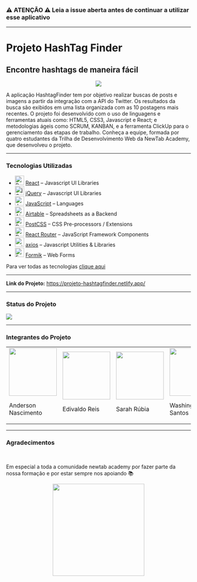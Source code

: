 <strong><h3>⚠️ ATENÇÃO ⚠️ Leia a issue aberta antes de continuar a utilizar esse aplicativo</h3></strong>

<hr>

<h1>Projeto HashTag Finder</h1>
<h2>Encontre hashtags de maneira fácil</h2>

<p align="center">
  <img src="hashtagfinder/public/HashTagFinder.png">
</p>

<p>A aplicação HashtagFinder tem por objetivo realizar buscas de posts e imagens a partir da integração com a API do Twitter. Os resultados da busca são exibidos em uma lista organizada com as 10 postagens mais recentes. O projeto foi desenvolvido com o uso de linguagens e ferramentas atuais como: HTML5, CSS3, Javascript e React; e metodologias ágeis como SCRUM, KANBAN, e a ferramenta ClickUp para o gerenciamento das etapas de trabalho. Conheça a equipe, formada por quatro estudantes da Trilha de Desenvolvimento Web da NewTab Academy, que desenvolveu o projeto.</p>

<hr>

<h3>Tecnologias Utilizadas</h3>

- <img width='25' height='25' src='https://img.stackshare.io/service/1020/OYIaJ1KK.png' alt='React'/> [React](https://reactjs.org/) – Javascript UI Libraries
- <img width='25' height='25' src='https://img.stackshare.io/service/1021/lxEKmMnB_400x400.jpg' alt='jQuery'/> [jQuery](http://jquery.com/) – Javascript UI Libraries
- <img width='25' height='25' src='https://img.stackshare.io/service/1209/javascript.jpeg' alt='JavaScript'/> [JavaScript](https://developer.mozilla.org/en-US/docs/Web/JavaScript) – Languages
- <img width='25' height='25' src='https://img.stackshare.io/service/1512/logo.png' alt='Airtable'/> [Airtable](https://airtable.com) – Spreadsheets as a Backend
- <img width='25' height='25' src='https://img.stackshare.io/service/3339/rlFcjEdI.png' alt='PostCSS'/> [PostCSS](https://github.com/postcss/postcss) – CSS Pre-processors / Extensions
- <img width='25' height='25' src='https://img.stackshare.io/service/3350/8261421.png' alt='React Router'/> [React Router](https://github.com/rackt/react-router) – JavaScript Framework Components
- <img width='25' height='25' src='https://img.stackshare.io/no-img-open-source.png' alt='axios'/> [axios](https://github.com/mzabriskie/axios) – Javascript Utilities & Libraries
- <img width='25' height='25' src='https://img.stackshare.io/service/8846/preview.png' alt='Formik'/> [Formik](https://jaredpalmer.com/formik/) – Web Forms

Para ver todas as tecnologias [clique aqui](/techstack.md)

<hr>

<strong>Link do Projeto:</strong> <a href="https://projeto-hashtagfinder.netlify.app/" target="_blank">https://projeto-hashtagfinder.netlify.app/</a>

<hr>

<h3>Status do Projeto</h3>

<img src="https://api.netlify.com/api/v1/badges/1ad9f409-af75-439e-bd34-4e2bf0544843/deploy-status">

<hr>

<h3><strong>Integrantes do Projeto</strong></h3>

<table>
 <tr>
    <td>
      <img src="https://avatars.githubusercontent.com/u/80981694?v=4" width="130px">
      <p>Anderson Nascimento</p>
    </td>
    <td>
      <img src="https://avatars.githubusercontent.com/u/13875907?v=4" width="130px">
      <p>Edivaldo Reis</p>
    </td>
     <td>
      <img src="https://avatars.githubusercontent.com/u/52300436?v=4" width="130px">
      <p>Sarah Rúbia</p>
    </td>
    <td>
      <img src="https://avatars.githubusercontent.com/u/87780829?v=4" width="130px">
      <p>Washington Santos</p>
    </td>
  </tr>
</table>

<hr>

<h3><strong>Agradecimentos</strong></h3>

<br>

<p>Em especial a toda a comunidade newtab academy por fazer parte da nossa formação e por estar sempre nos apoiando 📚</p>

<p align="center">
  <img src="https://www.newtab.academy/wp-content/uploads/2020/08/logo-colorido@2x.png" width="250px">
</p>
